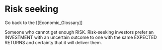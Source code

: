 # Risk seeking

Go back to the [[Economic_Glossary]]


Someone who cannot get enough RISK. ­Risk-seeking investors prefer an INVESTMENT with an uncertain outcome to one with the same EXPECTED RETURNS and certainty that it will deliver them.

